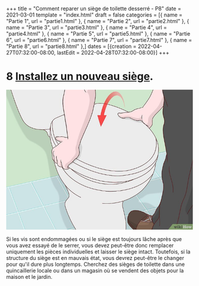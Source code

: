 +++
title = "Comment reparer un siège de toilette desserré - P8"
date = 2021-03-01
template = "index.html"
draft = false
categories = [{ name = "Partie 1", url = "partie1.html" },
{ name = "Partie 2", url = "partie2.html" },
{ name = "Partie 3", url = "partie3.html" },
{ name = "Partie 4", url = "partie4.html" },
{ name = "Partie 5", url = "partie5.html" },
{ name = "Partie 6", url = "partie6.html" },
{ name = "Partie 7", url = "partie7.html" },
{ name = "Partie 8", url = "partie8.html" },]
dates = [{creation = 2022-04-27T07:32:00-08:00, lastEdit = 2022-04-28T07:32:00-08:00}]
+++

# 8 [Installez un nouveau siège](https://fr.wikihow.com/installer-un-nouveau-si%C3%A8ge-de-toilette).

![etape8](../static/etape8.jpg)

Si les vis sont endommagées ou si le siège est toujours lâche
après que vous avez essayé de le serrer, vous devez peut-être 
donc remplacer uniquement les pièces individuelles et laisser 
le siège intact. Toutefois, si la structure du siège est en
mauvais état, vous devrez peut-être le changer pour qu'il dure
plus longtemps. Cherchez des sièges de toilette dans une 
quincaillerie locale ou dans un magasin où se vendent des objets
pour la maison et le jardin.
